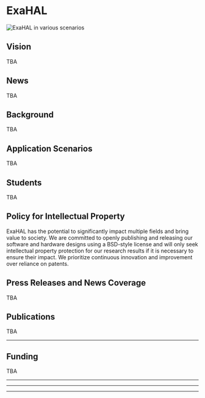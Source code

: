 # ExaHAL 

![ExaHAL in various scenarios](exahalbanner.png)  

## Vision

TBA


## News

TBA


## Background

TBA

## Application Scenarios

TBA

## Students

TBA



## Policy for Intellectual Property

ExaHAL has the potential to significantly impact multiple fields and bring value to society. We are committed to openly publishing and releasing our software and hardware designs using a BSD-style license and will only seek intellectual property protection for our research results if it is necessary to ensure their impact. We prioritize continuous innovation and improvement over reliance on patents.

## Press Releases and News Coverage

TBA

## Publications

TBA

----
## Funding

TBA

----
----
****
